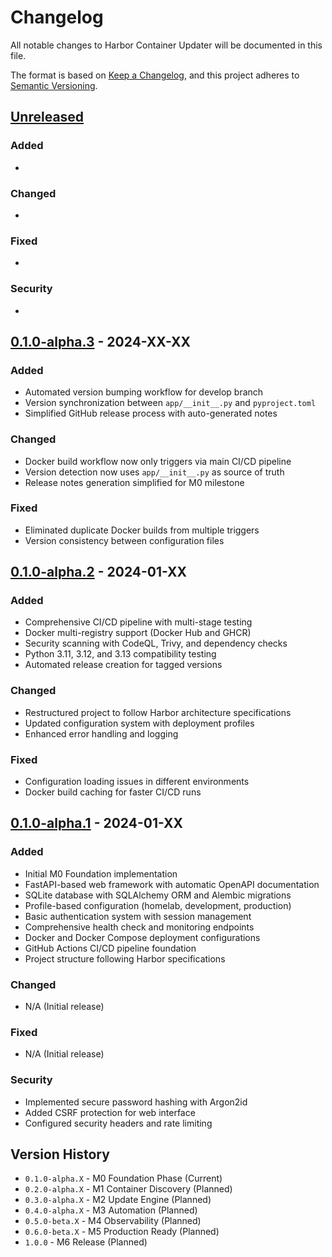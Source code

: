 # Changelog

All notable changes to Harbor Container Updater will be documented in this file.

The format is based on [Keep a Changelog](https://keepachangelog.com/en/1.0.0/),
and this project adheres to [Semantic Versioning](https://semver.org/spec/v2.0.0.html).

## [Unreleased]

### Added
-

### Changed
-

### Fixed
-

### Security
-

## [0.1.0-alpha.3] - 2024-XX-XX

### Added
- Automated version bumping workflow for develop branch
- Version synchronization between `app/__init__.py` and `pyproject.toml`
- Simplified GitHub release process with auto-generated notes

### Changed
- Docker build workflow now only triggers via main CI/CD pipeline
- Version detection now uses `app/__init__.py` as source of truth
- Release notes generation simplified for M0 milestone

### Fixed
- Eliminated duplicate Docker builds from multiple triggers
- Version consistency between configuration files

## [0.1.0-alpha.2] - 2024-01-XX

### Added
- Comprehensive CI/CD pipeline with multi-stage testing
- Docker multi-registry support (Docker Hub and GHCR)
- Security scanning with CodeQL, Trivy, and dependency checks
- Python 3.11, 3.12, and 3.13 compatibility testing
- Automated release creation for tagged versions

### Changed
- Restructured project to follow Harbor architecture specifications
- Updated configuration system with deployment profiles
- Enhanced error handling and logging

### Fixed
- Configuration loading issues in different environments
- Docker build caching for faster CI/CD runs

## [0.1.0-alpha.1] - 2024-01-XX

### Added
- Initial M0 Foundation implementation
- FastAPI-based web framework with automatic OpenAPI documentation
- SQLite database with SQLAlchemy ORM and Alembic migrations
- Profile-based configuration (homelab, development, production)
- Basic authentication system with session management
- Comprehensive health check and monitoring endpoints
- Docker and Docker Compose deployment configurations
- GitHub Actions CI/CD pipeline foundation
- Project structure following Harbor specifications

### Changed
- N/A (Initial release)

### Fixed
- N/A (Initial release)

### Security
- Implemented secure password hashing with Argon2id
- Added CSRF protection for web interface
- Configured security headers and rate limiting

## Version History

- `0.1.0-alpha.X` - M0 Foundation Phase (Current)
- `0.2.0-alpha.X` - M1 Container Discovery (Planned)
- `0.3.0-alpha.X` - M2 Update Engine (Planned)
- `0.4.0-alpha.X` - M3 Automation (Planned)
- `0.5.0-beta.X` - M4 Observability (Planned)
- `0.6.0-beta.X` - M5 Production Ready (Planned)
- `1.0.0` - M6 Release (Planned)

[Unreleased]: https://github.com/DeusExTaco/harbor/compare/v0.1.0-alpha.3...HEAD
[0.1.0-alpha.3]: https://github.com/DeusExTaco/harbor/compare/v0.1.0-alpha.2...v0.1.0-alpha.3
[0.1.0-alpha.2]: https://github.com/DeusExTaco/harbor/compare/v0.1.0-alpha.1...v0.1.0-alpha.2
[0.1.0-alpha.1]: https://github.com/DeusExTaco/harbor/releases/tag/v0.1.0-alpha.1
